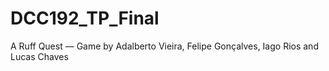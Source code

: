 # DCC192_TP_Final
A Ruff Quest — Game by Adalberto Vieira, Felipe Gonçalves, Iago Rios and Lucas Chaves
